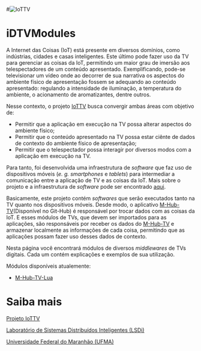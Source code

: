 #![IoTTV](http://lsdi.ufma.br/~dannepereira/images/iottv-mini.png)


# iDTVModules
A Internet das Coisas (IoT) está presente em diversos domínios, como indústrias, cidades e casas inteligentes. 
Este último pode fazer uso da TV para gerenciar as coisas da IoT, permitindo um maior grau de imersão aos telespectadores de um conteúdo apresentado. 
Exemplificando, pode-se televisionar um vídeo onde ao decorrer de sua narrativa os aspectos do ambiente físico de apresentação fossem se adequando ao conteúdo apresentado: 
regulando a intensidade de iluminação, a temperatura do ambiente, o acionamento de aromatizantes, dentre outros.

Nesse contexto, o projeto [IoTTV](http://www.lsdi.ufma.br/~iottv) busca convergir ambas áreas com objetivo de:
* Permitir que a aplicação em execução na TV possa alterar aspectos do ambiente físico; 
* Permitir que o conteúdo apresentado na TV possa estar ciênte de dados de contexto do ambiente físico de apresentação;
* Permitir que o telespectador possa interagir por diversos modos com a aplicação em execução na TV.

Para tanto, foi desenvolvida uma infraestrutura de *software* que faz uso de dispositivos móveis (*e. g. smartphones* e *tablets*) para intermediar a comunicação entre a aplicação de TV e as coisas da IoT. 
Mais sobre o projeto e a infraestrutura de *software* pode ser encontrado [aqui](http://www.lsdi.ufma.br/~iottv).

Basicamente, este projeto contém *softwares* que serão executados tanto na TV quanto nos dispositivos móveis. 
Desde modo, o aplicativo [M-Hub-TV](https://github.com/makleystonlsdi/MHubTV)(Disponível no Git-Hub) é responsável por trocar dados com as coisas da IoT. 
E esses módulos de TVs, que devem ser importados para as aplicações, são responsáveis por receber os dados do [M-Hub-TV](https://github.com/makleystonlsdi/MHubTV) e armazenar localmente as informações de cada coisa, permitindo que as aplicações possam fazer uso desses dados de contexto.

Nesta página você encontrará módulos de diversos *middlewares* de TVs digitais. 
Cada um contém explicações e exemplos de sua utilização.

Módulos disponíveis atualemente:
* [M-Hub-TV-Lua](https://github.com/makleystonlsdi/iDTVModules/tree/master/LuaModule)

# Saiba mais
[Projeto IoTTV](http://www.lsdi.ufma.br/~iottv)

[Laboratório de Sistemas Distribuídos Inteligentes (LSDi)](http://www.lsdi.ufma.br)

[Universidade Federal do Maranhão (UFMA)](http://www.ufma.br)

